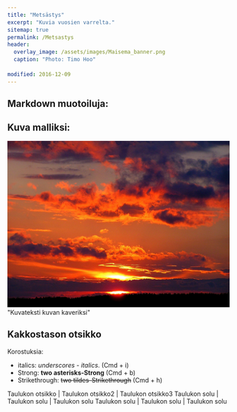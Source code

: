 ```yaml
---
title: "Metsästys"
excerpt: "Kuvia vuosien varrelta."
sitemap: true
permalink: /Metsastys
header:
  overlay_image: /assets/images/Maisema_banner.png
  caption: "Photo: Timo Hoo"

modified: 2016-12-09
---
```


## Markdown muotoiluja:

## Kuva malliksi:
![kuvatus](/assets/images/sunset-288531_1280.jpg) "Kuvateksti kuvan kaveriksi"

## Kakkostason otsikko

Korostuksia:

 * italics: _underscores - italics_. (Cmd + i)
 * Strong: **two asterisks-Strong** (Cmd + b)
 * Strikethrough: ~~two tildes-Strikethrough~~ (Cmd + h)

Taulukon otsikko | Taulukon otsikko2 | Taulukon otsikko3
Taulukon solu | Taulukon solu | Taulukon solu
Taulukon solu | Taulukon solu | Taulukon solu
